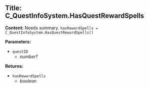 ## Title: C_QuestInfoSystem.HasQuestRewardSpells

**Content:**
Needs summary.
`hasRewardSpells = C_QuestInfoSystem.HasQuestRewardSpells()`

**Parameters:**
- `questID`
  - *number?*

**Returns:**
- `hasRewardSpells`
  - *boolean*